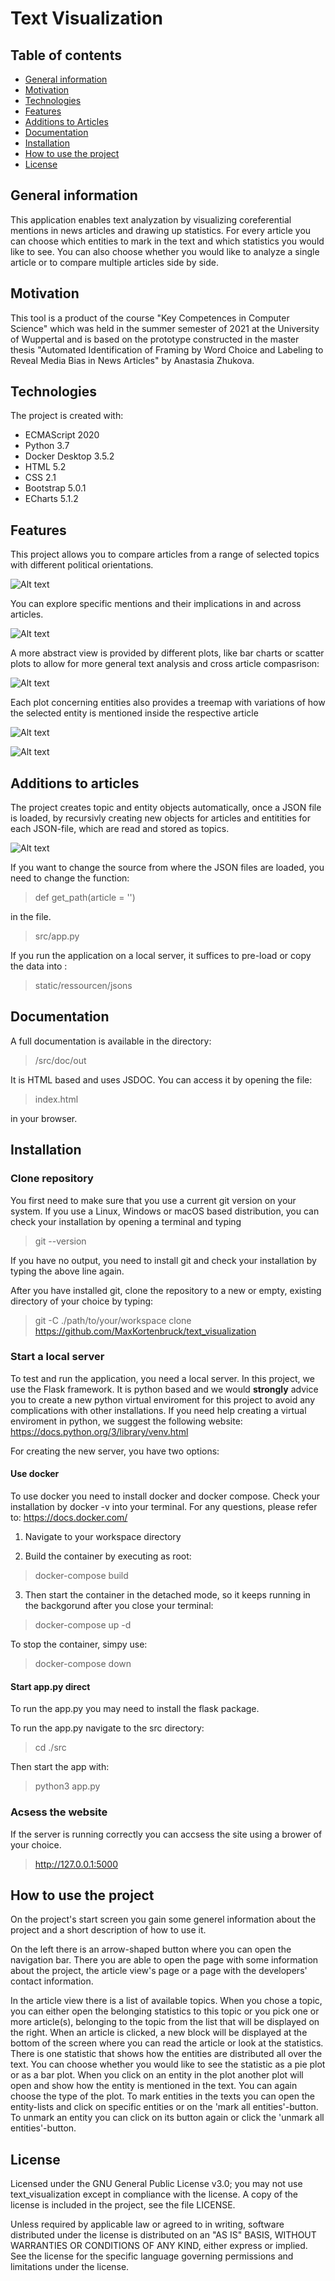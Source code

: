 # Text Visualization
## Table of contents
* [General information](#general-information)
* [Motivation](#motivation)
* [Technologies](#technologies)
* [Features](#features)
* [Additions to Articles](#additions-to-articles)
* [Documentation](#documentation)
* [Installation](#installation)
* [How to use the project](#how-to-use-the-project)
* [License](#license)

## General information
This application enables text analyzation by visualizing coreferential mentions in news articles and drawing up statistics.
For every article you can choose which entities to mark in the text and which statistics you would like to see. You can also choose whether you would like to analyze a single article or to compare multiple articles side by side.

## Motivation
This tool is a product of the course "Key Competences in Computer Science" which was held in the summer semester of 2021 at the University of Wuppertal and is based on the prototype constructed in the master thesis "Automated Identification of Framing by Word Choice and Labeling to Reveal Media Bias in News Articles" by Anastasia Zhukova.

## Technologies
The project is created with:
- ECMAScript 2020
- Python 3.7
- Docker Desktop 3.5.2
- HTML 5.2
- CSS 2.1
- Bootstrap 5.0.1
- ECharts 5.1.2

## Features
This project allows you to compare articles from a range of selected topics with different political orientations.

![Alt text](/src/doc/pictures/main.png)

You can explore specific mentions and their implications in and across articles.

![Alt text](/src/doc/pictures/text_mark.png)

A more abstract view is provided by different plots, like bar charts or scatter plots to allow for more general text analysis and cross article compasrison:

![Alt text](/src/doc/pictures/scatter.png)

Each plot concerning entities also provides a treemap with variations of how the selected entity is mentioned 
inside the respective article

![Alt text](/src/doc/pictures/stat_bar.png)

![Alt text](/src/doc/pictures/cross_article.png)


## Additions to articles
The project creates topic and entity objects automatically, once a JSON file is loaded, by recursivly creating new objects for articles
and entitities for each JSON-file, which are read and stored as topics.

![Alt text](/src/doc/pictures/dia_cl.png)

If you want to change the source from where the JSON files are loaded, you need to change the function:

>def get_path(article = '')

in the file.

>src/app.py  

If you run the application on a local server, it suffices to pre-load or copy the data into :
 
>static/ressourcen/jsons

## Documentation

A full documentation is available in the directory:

>/src/doc/out

It is HTML based and uses JSDOC. You can access it by opening the file:

>index.html

in your browser.

## Installation

### Clone repository

You first need to make sure that you use a current git version on your system.
If you use a Linux, Windows or macOS based distribution, you can check your installation by opening a terminal and typing

>git --version

If you have no output, you need to install git and check your installation by typing the above line again.

After you have installed git, clone the repository to a new or empty, existing directory of your choice by typing:

>git -C ./path/to/your/workspace clone https://github.com/MaxKortenbruck/text_visualization

### Start a local server

To test and run the application, you need a local server. In this project, we use the Flask framework. It is python based and we would **strongly** 
advice you to create a new python virtual enviroment for this project to avoid any complications with other installations. 
If you need help creating a virtual enviroment in python, we suggest the following website:
https://docs.python.org/3/library/venv.html

For creating the new server, you have two options:

#### Use docker

To use docker you need to install docker and docker compose. Check your installation by docker -v into your terminal.
For any questions, please refer to: https://docs.docker.com/

1. Navigate to your workspace directory

2. Build the container by executing as root: 

>docker-compose build

3. Then start the container in the detached mode, so it keeps running in the backgorund after you close your terminal:

>docker-compose up -d

To stop the container, simpy use: 

>docker-compose down

#### Start app.py direct

To run the app.py you may need to install the flask package.

To run the app.py navigate to the src directory:

>cd ./src

Then start the app with: 

>python3 app.py

### Acsess the website

If the server is running correctly you can accsess the site using a brower of your choice.

>http://127.0.0.1:5000


## How to use the project
On the project's start screen you gain some generel information about the project and a short description of how to use it. 

On the left there is an arrow-shaped button where you can open the navigation bar. There you are able to open the page with some information about the project, the article view's page or a page with the developers' contact information.

In the article view there is a list of available topics. When you chose a topic, you can either open the belonging statistics to this topic or you pick one or more article(s), belonging to the topic from the list that will be displayed on the right. When an article is clicked, a new block will be displayed at the bottom of the screen where you can read the article or look at the statistics. There is one statistic that shows how the entities are distributed all over the text. You can choose whether you would like to see the statistic as a pie plot or as a bar plot. When you click on an entity in the plot another plot will open and show how the entity is mentioned in the text. You can again choose the type of the plot. To mark entities in the texts you can open the entity-lists and click on specific entities or on the 'mark all entities'-button. To unmark an entity you can click on its button again or click the 'unmark all entities'-button.

## License
Licensed under the GNU General Public License v3.0; you may not use text_visualization except in compliance with the license. A copy of the license is included in the project, see the file LICENSE.

Unless required by applicable law or agreed to in writing, software distributed under the license is distributed on an "AS IS" BASIS, WITHOUT WARRANTIES OR CONDITIONS OF ANY KIND, either express or implied. See the license for the specific language governing permissions and limitations under the license.
